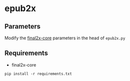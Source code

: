 # epub2x
## Parameters
Modify the [final2x-core](https://github.com/Tohrusky/Final2x-core) parameters in the head of `epub2x.py`
## Requirements
* final2x-core
```
pip install -r requirements.txt
```